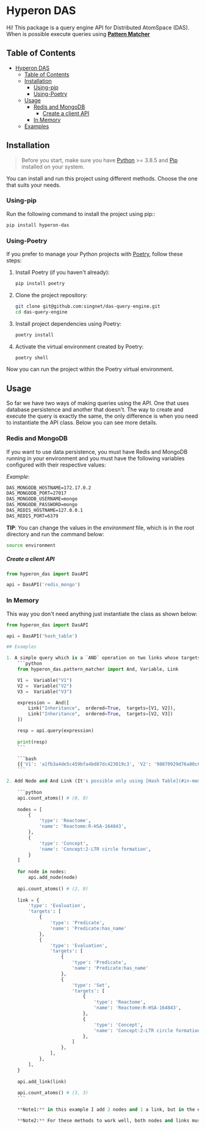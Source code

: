 # Hyperon DAS

Hi! This package is a query engine API for Distributed AtomSpace (DAS). When is possible execute queries using **[Pattern Matcher](https://wiki.opencog.org/w/The_Pattern_Matcher)**

## Table of Contents
- [Hyperon DAS](#hyperon-das)
  - [Table of Contents](#table-of-contents)
  - [Installation](#installation)
    - [Using-pip](#using-pip)
    - [Using-Poetry](#using-poetry)
  - [Usage](#usage)
    - [Redis and MongoDB](#redis-and-mongodb)
        - [Create a client API](#create-a-client-api)
    - [In Memory](#in-memory)
  - [Examples](#examples)

## Installation

> Before you start, make sure you have [Python](https://www.python.org/) >= 3.8.5 and [Pip](https://pypi.org/project/pip/) installed on your system.

You can install and run this project using different methods. Choose the one that suits your needs.

### Using-pip

Run the following command to install the project using pip:: 

```bash
pip install hyperon-das
```

### Using-Poetry

If you prefer to manage your Python projects with [Poetry](https://python-poetry.org/), follow these steps:

1.    
    Install Poetry (if you haven't already):
    
    ```bash
    pip install poetry
    ``` 
    
2.  Clone the project repository:
    
    ```bash
    git clone git@github.com:singnet/das-query-engine.git
    cd das-query-engine
    ``` 
    
3.  Install project dependencies using Poetry:
    
    ```bash
    poetry install
    ``` 
    
4.  Activate the virtual environment created by Poetry:
    
    ```bash
    poetry shell
    ``` 

Now you can run the project within the Poetry virtual environment.

## Usage

So far we have two ways of making queries using the API. One that uses database persistence and another that doesn't. The way to create and execute the query is exactly the same, the only difference is when you need to instantiate the API class. Below you can see more details.

### Redis and MongoDB

If you want to use data persistence, you must have Redis and MongoDB running in your environment and you must have the following variables configured with their respective values:

*Example*:
```scheme
DAS_MONGODB_HOSTNAME=172.17.0.2
DAS_MONGODB_PORT=27017
DAS_MONGODB_USERNAME=mongo
DAS_MONGODB_PASSWORD=mongo
DAS_REDIS_HOSTNAME=127.0.0.1
DAS_REDIS_PORT=6379
```

**TIP**: You can change the values in the *environment* file, which is in the root directory and run the command below:

```bash
source environment
```

##### Create a client API

```python
from hyperon_das import DasAPI

api = DasAPI('redis_mongo')
```

### In Memory

This way you don't need anything just instantiate the class as shown below:

```python
from hyperon_das import DasAPI

api = DasAPI('hash_table')

## Examples

1. A simple query which is a `AND` operation on two links whose targets are variables.
	```python
	from hyperon_das.pattern_matcher import And, Variable, Link

	V1 =  Variable("V1")
	V2 =  Variable("V2")
	V3 =  Variable("V3")

	expression =  And([
		Link("Inheritance",  ordered=True,  targets=[V1, V2]),
		Link("Inheritance",  ordered=True,  targets=[V2, V3])
	])

	resp = api.query(expression)
	
	print(resp)
	```

	```bash
	{{'V1': 'a1fb3a4de5c459bfa4bd87dc423019c3', 'V2': '98870929d76a80c618e70a0393055b31', 'V3': '81ec21b0f1b03e18c55e056a56179fef'}, {'V1': 'bd497eb24420dd50fed5f3d2e6cdd7c1', 'V2': '98870929d76a80c618e70a0393055b31', 'V3': '81ec21b0f1b03e18c55e056a56179fef'}, {'V1': 'e2d9b15ab3461228d75502e754137caa', 'V2': 'c90242e2dbece101813762cc2a83d726', 'V3': '81ec21b0f1b03e18c55e056a56179fef'}, {'V1': 'd1ec11ec366a1deb24a079dc39863c68', 'V2': 'c90242e2dbece101813762cc2a83d726', 'V3': '81ec21b0f1b03e18c55e056a56179fef'}, {'V1': 'fa77994f6835fad256902605a506c59c', 'V2': '98870929d76a80c618e70a0393055b31', 'V3': '81ec21b0f1b03e18c55e056a56179fef'}, {'V1': 'c77b519f8ab36dfea8e2a532a7603d9a', 'V2': 'd1ec11ec366a1deb24a079dc39863c68', 'V3': 'c90242e2dbece101813762cc2a83d726'}, {'V1': '305e7d502a0ce80b94374ff0d79a6464', 'V2': '98870929d76a80c618e70a0393055b31', 'V3': '81ec21b0f1b03e18c55e056a56179fef'}}
	```

2. Add Node and And Link (It's possible only using [Hash Table](#in-memory)
	
	```python
	api.count_atoms() # (0, 0)
	
	nodes = [
	    {
	        'type': 'Reactome',
	        'name': 'Reactome:R-HSA-164843',
	    },
	    {
	        'type': 'Concept',
	        'name': 'Concept:2-LTR circle formation',
	    }
    ]
    
    for node in nodes:
	    api.add_node(node)
	
	api.count_atoms() # (2, 0)
	
	link = {
        'type': 'Evaluation',
        'targets': [
            {
	            'type': 'Predicate',
	            'name': 'Predicate:has_name'
	        },
            {
                'type': 'Evaluation',
                'targets': [
                    {
	                    'type': 'Predicate',
	                    'name': 'Predicate:has_name'
	                },
                    {
                        'type': 'Set',
                        'targets': [
                            {
                                'type': 'Reactome',
                                'name': 'Reactome:R-HSA-164843',
                            },
                            {
                                'type': 'Concept',
                                'name': 'Concept:2-LTR circle formation',
                            },
                        ]
                    },
                ],
            },
        ],
    }
    
    api.add_link(link)
    
    api.count_atoms() # (3, 3)
	```

	**Note1:** in this example I add 2 nodes and 1 a link, but in the end I have 3 nodes and 3 links. Therefore, it is possible to add nested links and as links are composed of nodes, if the link node doesn't exist in the system it's added.

	**Note2:** For these methods to work well, both nodes and links must be a dict with the structure shown above, i.e, for **nodes** you need to send, at least, the parameters `type` and `name` and for **links** `type` and `targets`